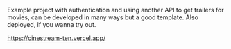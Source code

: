Example project with authentication and using another API to get trailers for movies, can be developed in many ways but a good template.
Also deployed, if you wanna try out.

https://cinestream-ten.vercel.app/
